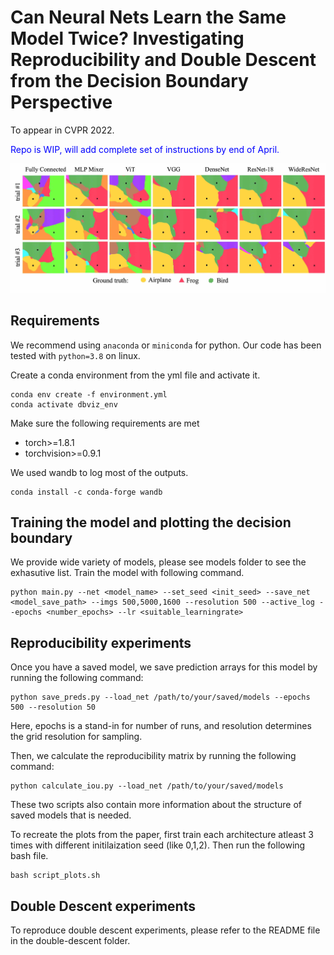 # Can Neural Nets Learn the Same Model Twice? Investigating Reproducibility and Double Descent from the Decision Boundary Perspective
To appear in CVPR 2022. 

<span style="color:blue">Repo is WIP, will add complete set of instructions by end of April.</span>

![alt text](db_repro_allmodels.jpg "Decision boundaries generated over different initialization seeds for multiple architectures")


## Requirements

We recommend using `anaconda` or `miniconda` for python. Our code has been tested with `python=3.8` on linux.

Create a conda environment from the yml file and activate it.
```
conda env create -f environment.yml
conda activate dbviz_env
```

Make sure the following requirements are met

* torch>=1.8.1
* torchvision>=0.9.1

We used wandb to log most of the outputs.
```
conda install -c conda-forge wandb 
```

## Training the model and plotting the decision boundary

We provide wide variety of models, please see models folder to see the exhasutive list. Train the model with following command.
```
python main.py --net <model_name> --set_seed <init_seed> --save_net <model_save_path> --imgs 500,5000,1600 --resolution 500 --active_log --epochs <number_epochs> --lr <suitable_learningrate>
```



## Reproducibility experiments
Once you have a saved model, we save prediction arrays for this model by running the following command: 
```
python save_preds.py --load_net /path/to/your/saved/models --epochs 500 --resolution 50
```
Here, epochs is a stand-in for number of runs, and resolution determines the grid resolution for sampling. 

Then, we calculate the reproducibility matrix by running the following command: 

```
python calculate_iou.py --load_net /path/to/your/saved/models 
```

These two scripts also contain more information about the structure of saved models that is needed. 

To recreate the plots from the paper, first train each architecture atleast 3 times with different initilaization seed (like 0,1,2). Then run the following bash file.
```
bash script_plots.sh
```

## Double Descent experiments
To reproduce double descent experiments, please refer to the README file in the double-descent folder.
